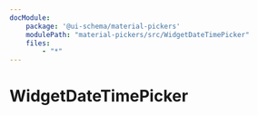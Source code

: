 ```yaml
---
docModule:
    package: '@ui-schema/material-pickers'
    modulePath: "material-pickers/src/WidgetDateTimePicker"
    files:
        - "*"
---
```


# WidgetDateTimePicker
